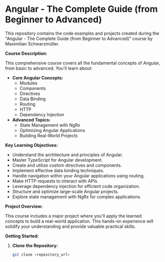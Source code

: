 # Angular - The Complete Guide (from Beginner to Advanced)

This repository contains the code examples and projects created during the "Angular - The Complete Guide (from Beginner to Advanced)" course by Maximilian Schwarzmüller.

**Course Description:**

This comprehensive course covers all the fundamental concepts of Angular, from basic to advanced. You'll learn about:

* **Core Angular Concepts:**
    * Modules
    * Components
    * Directives
    * Data Binding
    * Routing
    * HTTP 
    * Dependency Injection 
* **Advanced Topics:**
    * State Management with NgRx
    * Optimizing Angular Applications
    * Building Real-World Projects

**Key Learning Objectives:**

* Understand the architecture and principles of Angular.
* Master TypeScript for Angular development.
* Create and utilize custom directives and components.
* Implement effective data binding techniques.
* Handle navigation within your Angular applications using routing.
* Make HTTP requests to interact with APIs.
* Leverage dependency injection for efficient code organization.
* Structure and optimize large-scale Angular projects.
* Explore state management with NgRx for complex applications.

**Project Overview:**

This course includes a major project where you'll apply the learned concepts to build a real-world application. This hands-on experience will solidify your understanding and provide valuable practical skills.

**Getting Started:**

1. **Clone the Repository:**
   ```bash
   git clone <repository_url>
